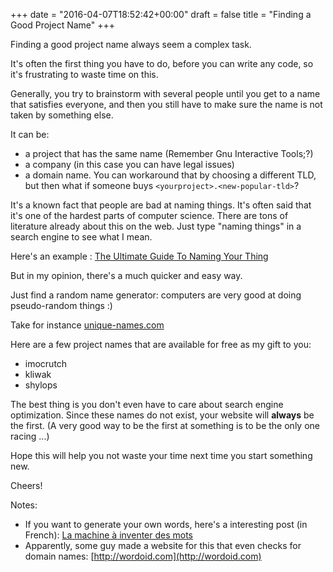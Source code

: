 +++
date = "2016-04-07T18:52:42+00:00"
draft = false
title = "Finding a Good Project Name"
+++

Finding a good project name always seem a complex task.

<!--more-->

It's often the first thing you have to do, before you can write any code, so
it's frustrating to waste time on this.

Generally, you try to brainstorm with several people until you get to a name
that satisfies everyone, and then you still have to make sure the name is not
taken by something else.

It can be:

* a project that has the same name (Remember Gnu Interactive Tools;?)
* a company (in this case you can have legal issues)
* a domain name. You can workaround that by choosing a different TLD, but then
  what if someone buys `<yourproject>.<new-popular-tld>`?

It's a known fact that people are bad at naming things. It's often said that
it's one of the hardest parts of computer science. There are tons of literature
already about this on the web. Just type "naming things" in a search engine to
see what I mean.

Here's an example :
[The Ultimate Guide To Naming Your Thing](
http://www.alexandrafranzen.com/2014/04/21/the-ultimate-guide-to-naming-your-thing/)

But in my opinion, there's a much quicker and easy way.

Just find a random name generator: computers are very good at doing
pseudo-random things :)

Take for instance [unique-names.com](http://unique-names.com/word-generator.php)

Here are a few project names that are available for free as my gift to you:

* imocrutch
* kliwak
* shylops

The best thing is you don't even have to care about search engine optimization.
Since these names do not exist, your website will **always** be the first.
(A very good way to be the first at something is to be the only one racing ...)

Hope this will help you not waste your time next time you start something new.

Cheers!

Notes:

* If you want to generate your own words, here's a interesting post (in French):
  [La machine à inventer des mots](
  https://sciencetonnante.wordpress.com/2015/10/16/la-machine-a-inventer-des-mots-video/)
* Apparently, some guy made a website for this that even checks for domain
  names: [http://wordoid.com](http://wordoid.com)
